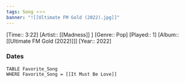 ```yaml
---
tags: Song ⭐⭐⭐ 
banner: "![[Ultimate FM Gold (2022).jpg]]"
---
```

[Time:: 3:22]
[Artist:: [[Madness]] ]
[Genre:: Pop]
[Played:: 1]
[Album:: [[Ultimate FM Gold (2022)]]]
[Year:: 2022]
### Dates
````dataview
TABLE Favorite_Song
WHERE Favorite_Song = [[It Must Be Love]]
````